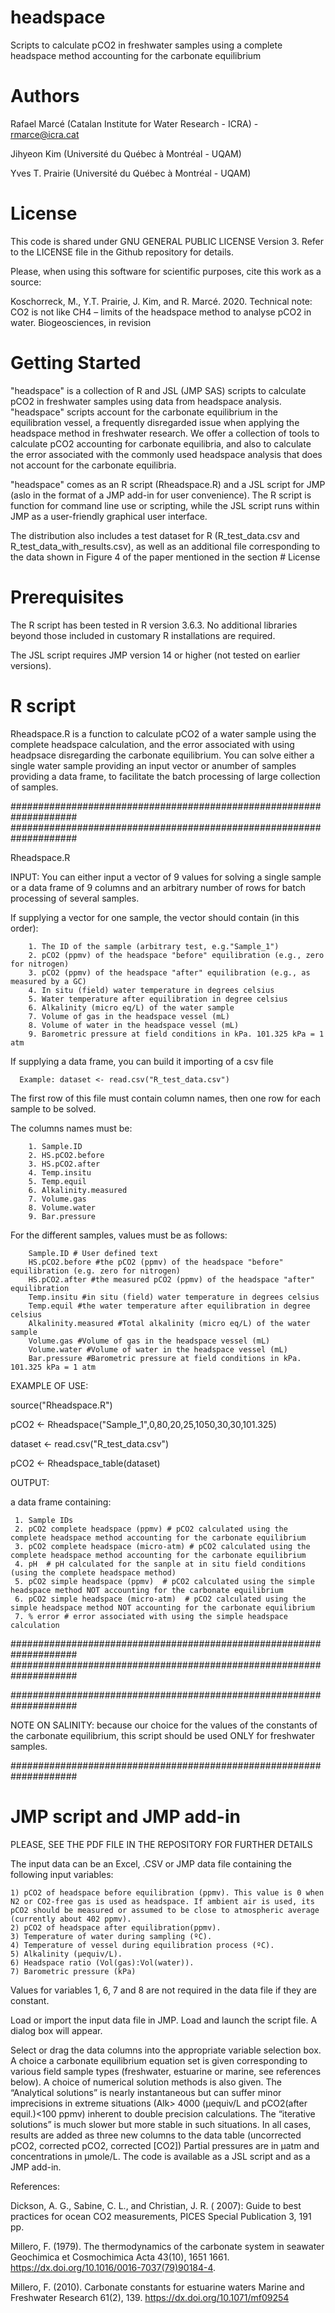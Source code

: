 # headspace
Scripts to calculate pCO2 in freshwater samples using a complete headspace method accounting for the carbonate equilibrium

# Authors
Rafael Marcé (Catalan Institute for Water Research - ICRA) - rmarce@icra.cat

Jihyeon Kim (Université du Québec à Montréal - UQAM) 

Yves T. Prairie (Université du Québec à Montréal - UQAM)

# License
This code is shared under GNU GENERAL PUBLIC LICENSE Version 3. 
Refer to the LICENSE file in the Github repository for details.

Please, when using this software for scientific purposes, cite this work as a source:

Koschorreck, M., Y.T. Prairie, J. Kim, and R. Marcé. 2020. Technical note: CO2 is not like CH4 – limits of the headspace method to analyse pCO2 in water. Biogeosciences, in revision

# Getting Started

"headspace" is a collection of R and JSL (JMP SAS) scripts to calculate pCO2 in freshwater samples using data from headspace analysis. "headspace" scripts account for the carbonate equilibrium in the equilibration vessel, a frequently disregarded issue when applying the headspace method in freshwater research. We offer a collection of tools to calculate pCO2 accounting for carbonate equilibria, and also to calculate the error associated with the commonly used headspace analysis that does not account for the carbonate equilibria. 

"headspace" comes as an R script (Rheadspace.R) and a JSL script for JMP (aslo in the format of a JMP add-in for user convenience). The R script is function for command line use or scripting, while the JSL script runs within JMP as a user-friendly graphical user interface. 

The distribution also includes a test dataset for R (R_test_data.csv and R_test_data_with_results.csv), as well as an additional file corresponding to the data shown in Figure 4 of the paper mentioned in the section # License  

# Prerequisites

The R script has been tested in R version 3.6.3. No additional libraries beyond those included in customary R installations are required.

The JSL script requires JMP version 14 or higher (not tested on earlier versions).

# R script

Rheadspace.R is a function to calculate pCO2 of a water sample using the complete headspace calculation, and the error associated with using headpsace disregarding the carbonate equilibrium. You can solve either a single water sample providing an input vector or anumber of samples providing a data frame, to facilitate the batch processing of large collection of samples.

####################################################################
####################################################################

Rheadspace.R

INPUT:
      You can either input a vector of 9 values for solving a single sample or a data frame of 9
      columns and an arbitrary number of rows for batch processing of several samples.

 If supplying a vector for one sample, the vector should contain (in this order):

        1. The ID of the sample (arbitrary test, e.g."Sample_1")
        2. pCO2 (ppmv) of the headspace "before" equilibration (e.g., zero for nitrogen)
        3. pCO2 (ppmv) of the headspace "after" equilibration (e.g., as measured by a GC)
        4. In situ (field) water temperature in degrees celsius
        5. Water temperature after equilibration in degree celsius
        6. Alkalinity (micro eq/L) of the water sample
        7. Volume of gas in the headspace vessel (mL)
        8. Volume of water in the headspace vessel (mL)
        9. Barometric pressure at field conditions in kPa. 101.325 kPa = 1 atm

   If supplying a data frame, you can build it importing of a csv file
   
      Example: dataset <- read.csv("R_test_data.csv")
   
   The first row of this file must contain column names, then one row for each sample to be solved.
   
   The columns names must be:

        1. Sample.ID
        2. HS.pCO2.before
        3. HS.pCO2.after
        4. Temp.insitu
        5. Temp.equil
        6. Alkalinity.measured
        7. Volume.gas
        8. Volume.water
        9. Bar.pressure

   For the different samples, values must be as follows:

        Sample.ID # User defined text
        HS.pCO2.before #the pCO2 (ppmv) of the headspace "before" equilibration (e.g. zero for nitrogen)
        HS.pCO2.after #the measured pCO2 (ppmv) of the headspace "after" equilibration
        Temp.insitu #in situ (field) water temperature in degrees celsius
        Temp.equil #the water temperature after equilibration in degree celsius
        Alkalinity.measured #Total alkalinity (micro eq/L) of the water sample
        Volume.gas #Volume of gas in the headspace vessel (mL)
        Volume.water #Volume of water in the headspace vessel (mL)
        Bar.pressure #Barometric pressure at field conditions in kPa. 101.325 kPa = 1 atm

EXAMPLE OF USE:

 source("Rheadspace.R")

 pCO2 <- Rheadspace("Sample_1",0,80,20,25,1050,30,30,101.325)

 dataset <- read.csv("R_test_data.csv")
 
 pCO2 <- Rheadspace_table(dataset)

OUTPUT:

a data frame containing:

     1. Sample IDs
     2. pCO2 complete headspace (ppmv) # pCO2 calculated using the complete headspace method accounting for the carbonate equilibrium
     3. pCO2 complete headspace (micro-atm) # pCO2 calculated using the complete headspace method accounting for the carbonate equilibrium
     4. pH  # pH calculated for the sanple at in situ field conditions (using the complete headspace method)
     5. pCO2 simple headspace (ppmv)  # pCO2 calculated using the simple headspace method NOT accounting for the carbonate equilibrium
     6. pCO2 simple headspace (micro-atm)  # pCO2 calculated using the simple headspace method NOT accounting for the carbonate equilibrium
     7. % error # error associated with using the simple headspace calculation

####################################################################
####################################################################


####################################################################

 NOTE ON SALINITY: because our choice for the values of the constants of the carbonate equilibrium,
                   this script should be used ONLY for freshwater samples.
                   
####################################################################


# JMP script and JMP add-in

PLEASE, SEE THE PDF FILE IN THE REPOSITORY FOR FURTHER DETAILS

The input data can be an Excel, .CSV or JMP data file containing the following input variables:

    1) pCO2 of headspace before equilibration (ppmv). This value is 0 when N2 or CO2-free gas is used as headspace. If ambient air is used, its pCO2 should be measured or assumed to be close to atmospheric average (currently about 402 ppmv).
    2) pCO2 of headspace after equilibration(ppmv).
    3) Temperature of water during sampling (ºC).
    4) Temperature of vessel during equilibration process (ºC).
    5) Alkalinity (µequiv/L).
    6) Headspace ratio (Vol(gas):Vol(water)).
    7) Barometric pressure (kPa)

Values for variables 1, 6, 7 and 8 are not required in the data file if they are constant.

Load or import the input data file in JMP. Load and launch the script file. A dialog box will appear.

Select or drag the data columns into the appropriate variable selection box. A choice a carbonate equilibrium equation set is given corresponding to various field sample types (freshwater, estuarine or marine, see references below). A choice of numerical solution methods is also given. The “Analytical solutions” is nearly instantaneous but can suffer minor imprecisions in extreme situations (Alk> 4000 (µequiv/L and pCO2(after equil.)<100 ppmv) inherent to double precision calculations. The “iterative solutions” is much slower but more stable in such situations. In all cases, results are added as three new columns to the data table (uncorrected pCO2, corrected pCO2, corrected [CO2]) Partial pressures are in µatm and concentrations in µmole/L. The code is available as a JSL script and as a JMP add-in. 

References:

Dickson, A. G., Sabine, C. L., and Christian, J. R. ( 2007): Guide to best practices for ocean CO2 measurements, PICES Special Publication 3, 191 pp.

Millero, F. (1979). The thermodynamics of the carbonate system in seawater Geochimica et Cosmochimica Acta 43(10), 1651 1661. https://dx.doi.org/10.1016/0016-7037(79)90184-4.

Millero, F. (2010). Carbonate constants for estuarine waters Marine and Freshwater Research 61(2), 139. https://dx.doi.org/10.1071/mf09254
